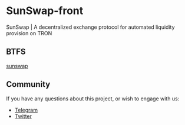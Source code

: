 # SunSwap-front

SunSwap | A decentralized exchange protocol for automated liquidity provision on TRON

## BTFS

[sunswap](https://gateway.btfs.io/btfs/QmeJJLLxABWBL8anEY9sPyTDcS5h3yiQT7kdB8EKLBz1iG/#/home?)

## Community

If you have any questions about this project, or wish to engage with us:

- [Telegram](https://t.me/SunIO_Defi)
- [Twitter](https://twitter.com/defi_sunio)
